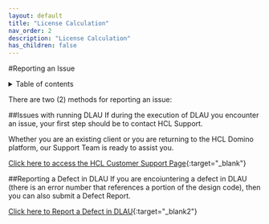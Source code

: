 ```yaml
---
layout: default
title: "License Calculation"
nav_order: 2
description: "License Calculation"
has_children: false
---
```


#Reporting an Issue

<details close markdown="block">
  <summary>
    Table of contents
  </summary>
  {: .text-delta }
1. TOC
{:toc}
</details>

There are two (2) methods for reporting an issue:


##Issues with running DLAU
If during the execution of DLAU you encounter an issue, your first step should be to contact HCL Support.

Whether you are an existing client or you are returning to the HCL Domino platform, our Support Team is ready to assist you.

[Click here to access the HCL Customer Support Page](https://support.hcltechsw.com/csm/){:target="_blank"}



##Reporting a Defect in DLAU
If you are encoiuntering a defect in DLAU (there is an error number that references a portion of the design code), then you can also submit a Defect Report.

[Click here to Report a Defect in DLAU](https://github.com/HCL-TECH-SOFTWARE/domino-license-analysis-utility-DLAU/issues){:target="_blank2"}

 